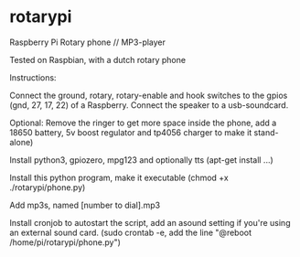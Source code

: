 # rotarypi
Raspberry Pi Rotary phone // MP3-player

Tested on Raspbian, with a dutch rotary phone


Instructions:

Connect the ground, rotary, rotary-enable and hook switches to the gpios (gnd, 27, 17, 22) of a Raspberry.
Connect the speaker to a usb-soundcard.

Optional: Remove the ringer to get more space inside the phone, add a 18650 battery, 5v boost regulator and tp4056 charger to make it stand-alone)

Install python3, gpiozero, mpg123 and optionally tts (apt-get install ...)

Install this python program, make it executable (chmod +x ./rotarypi/phone.py)

Add mp3s, named [number to dial].mp3

Install cronjob to autostart the script, add an asound setting if you're using an external sound card.
(sudo crontab -e, add the line "@reboot /home/pi/rotarypi/phone.py")




